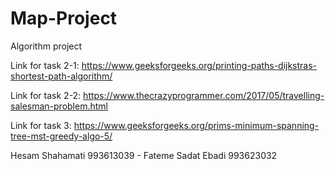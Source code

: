 # Map-Project
Algorithm project

Link for task 2-1:
https://www.geeksforgeeks.org/printing-paths-dijkstras-shortest-path-algorithm/

Link for task 2-2:
https://www.thecrazyprogrammer.com/2017/05/travelling-salesman-problem.html

Link for task 3:
https://www.geeksforgeeks.org/prims-minimum-spanning-tree-mst-greedy-algo-5/

Hesam Shahamati  993613039 - 
Fateme Sadat Ebadi   993623032
